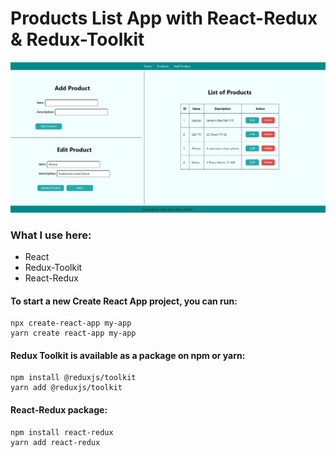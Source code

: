 # Products List App with React-Redux & Redux-Toolkit
<!-- ### It's a Full Mobile Responsive App -->

<!-- ### Go to Live Project: https://food-shop-app-react-tailwined.netlify.app/ -->
<!-- [![image](screenshot.JPG)](https://food-shop-app-react-tailwined.netlify.app/) -->

![Screenshot](/src/ScreenShot.JPG)


### What I use here:
* React
* Redux-Toolkit
* React-Redux

#### To start a new Create React App project, you can run:

    npx create-react-app my-app
    yarn create react-app my-app

#### Redux Toolkit is available as a package on npm or yarn:

    npm install @reduxjs/toolkit
    yarn add @reduxjs/toolkit
    
#### React-Redux package:
    npm install react-redux
    yarn add react-redux
